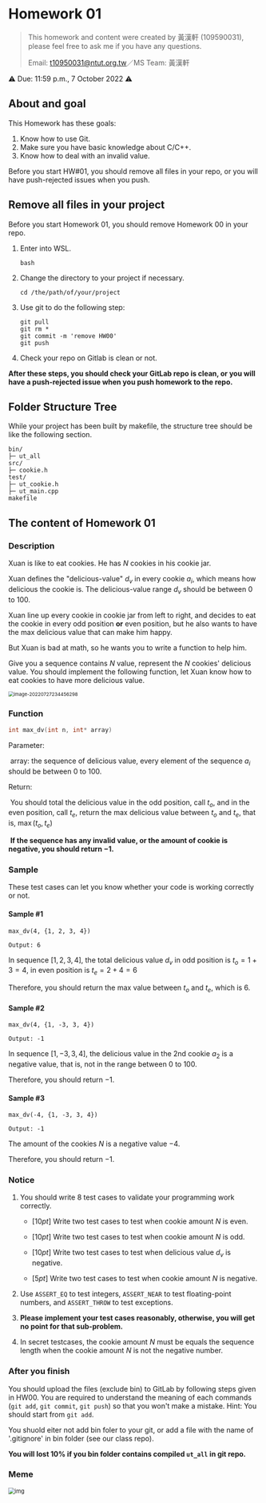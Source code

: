 # Homework 01

> This homework and content were created by 黃漢軒 (109590031), please feel free to ask me if you have any questions.
>
> Email: [t10950031@ntut.org.tw](mailto:t10950031@ntut.org.tw)／MS Team: 黃漢軒

⚠️ Due: 11:59 p.m., 7 October 2022 ⚠️



## About and goal

This Homework has these goals:

1. Know how to use Git.
2. Make sure you have basic knowledge about C/C++.
3. Know how to deal with an invalid value.

Before you start HW#01, you should remove all files in your repo, or you will have push-rejected issues when you push.



## Remove all files in your project

Before you start Homework 01, you should remove Homework 00 in your repo.

1. Enter into WSL.

   ```
   bash
   ```

2. Change the directory to your project if necessary.

   ```
   cd /the/path/of/your/project
   ```

3. Use git to do the following step:

   ```
   git pull
   git rm *
   git commit -m 'remove HW00'
   git push
   ```

4. Check your repo on Gitlab is clean or not.

**After these steps, you should check your GitLab repo is clean, or you will have a push-rejected issue when you push homework to the repo.**

## Folder Structure Tree

While your project has been built by makefile, the structure tree should be like the following section.

   ```
   bin/
   ├─ ut_all
   src/
   ├─ cookie.h
   test/
   ├─ ut_cookie.h
   ├─ ut_main.cpp
   makefile
   ```

## The content of Homework 01

### Description

Xuan is like to eat cookies. He has $`N`$ cookies in his cookie jar.

Xuan defines the "delicious-value" $`d_v`$ in every cookie $`a_i`$, which means how delicious the cookie is.
The delicious-value range $`d_v`$ should be between $`0`$ to $`100`$.

Xuan line up every cookie in cookie jar from left to right, and decides to eat the cookie in every odd position **or** even position, but he also wants to have the max delicious value that can make him happy.

But Xuan is bad at math, so he wants you to write a function to help him.

Give you a sequence contains $`N`$ value, represent the $`N`$ cookies' delicious value.
You should implement the following function, let Xuan know how to eat cookies to have more delicious value.

<img src="https://i.imgur.com/5MgDWqG.png" alt="image-20220727234456298" style="zoom:67%;" />

### Function

```c++
int max_dv(int n, int* array)
```

Parameter:

​	array: the sequence of delicious value, every element of the sequence $`a_i`$ should be between 0 to 100.

Return:

​	You should total the delicious value in the odd position, call $`t_o`$, and in the even position, call $`t_e`$, return the max delicious value between $`t_o`$ and $`t_e`$, that is, $`\max(t_o, t_e)`$

​	**If the sequence has any invalid value, or the amount of cookie is negative, you should return $`-1`$.**



### Sample

These test cases can let you know whether your code is working correctly or not.

#### Sample #1

```
max_dv(4, {1, 2, 3, 4})
```

```
Output: 6
```

In sequence $`[1, 2, 3, 4]`$, the total delicious value $`d_v`$ in odd position is $`t_o=1 + 3 = 4`$, in even position is $`t_e = 2 + 4=6`$

Therefore, you should return the max value between $`t_o`$ and $`t_e`$, which is 6.



#### Sample #2

```
max_dv(4, {1, -3, 3, 4})
```

```
Output: -1
```

In sequence $`[1, -3, 3, 4]`$, the delicious value in the 2nd cookie $`a_2`$ is a negative value, that is, not in the range between $`0`$ to $`100`$.

Therefore, you should return $`-1`$.



#### Sample #3

```
max_dv(-4, {1, -3, 3, 4})
```

```
Output: -1
```

The amount of the cookies $`N`$ is a negative value $`-4`$.

Therefore, you should return $`-1`$.



### Notice

1. You should write 8 test cases to validate your programming work correctly.

   - $`[10pt]`$ Write two test cases to test when cookie amount $`N`$ is even.

   - $`[10pt]`$ Write two test cases to test when cookie amount $`N`$ is odd.

   - $`[10pt]`$ Write two test cases to test when delicious value $`d_v`$ is negative.

   - $`[5pt]`$ Write two test cases to test when cookie amount $`N`$ is negative.

2. Use `ASSERT_EQ` to test integers, `ASSERT_NEAR` to test floating-point numbers, and `ASSERT_THROW` to test exceptions.

3. **Please implement your test cases reasonably, otherwise, you will get no point for that sub-problem.**

4. In secret testcases, the cookie amount $`N`$ must be equals the sequence length when the cookie amount $`N`$ is not the negative number.



### After you finish

You should upload the files (exclude bin) to GitLab by following steps given in HW00. You are required to understand the meaning of each commands (`git add`, `git commit`, `git push`) so that you won't make a mistake. Hint: You should start from `git add`.

You shuold eiter not add bin foler to your git, or add a file with the name of '.gitignore' in bin folder (see our class repo). 

**You will lost 10% if you bin folder contains compiled `ut_all` in git repo.**



### Meme

<img src="https://i.imgflip.com/6o375m.jpg" alt="img" style="zoom: 80%;" />

